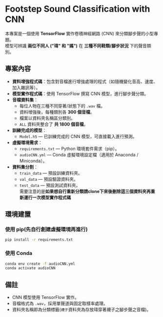 # Footstep Sound Classification with CNN

本專案是一個使用 **TensorFlow** 實作卷積神經網路 (CNN) 來分類腳步聲的小型專題。  
模型可辨識 **兩位不同人 ("瑋" 和 "媽")** 在 **三種不同鞋類/腳步狀況** 下的聲音類別。  

## 專案內容

- **資料增強程式碼**：包含對音檔進行增強處理的程式（如隨機變化音高、速度、加入雜訊等）。
- **模型實作程式碼**：使用 TensorFlow 撰寫 CNN 模型，進行腳步聲分類。
- **音檔資料集**：
  - 每位人物在三種不同穿著/狀態下的 `.wav` 檔。
  - 資料增強後，每種類別各 **300 個音檔**。
  - 檔案以資料夾名稱區分類別。
  - `ALL` 資料夾整合了 **共 1800 個音檔**。
- **訓練完成的模型**：
  - `Model.h5` — 已訓練完成的 CNN 模型，可直接載入進行預測。
- **虛擬環境需求**：
  - `requirements.txt` — Python 環境套件需求（pip）。
  - `audioCNN.yml` — Conda 虛擬環境設定檔（適用於 Anaconda / Miniconda）。
- **資料集分割**：
  - `train_data` — 預設訓練資料夾。
  - `val_data` — 預設驗證資料夾。
  - `test_data` — 預設測試資料夾。  
  需要注意的是**如果想自行重新分類請clone下來後刪除這三個資料夾再重新運行一次模型實作程式碼**

## 環境建置

### 使用 pip(先自行創建虛擬環境再進行)
```bash
pip install -r requirements.txt
```

### 使用 Conda
```bash
conda env create -f audioCNN.yml
conda activate audioCNN
```

## 備註
- CNN 模型使用 TensorFlow 實作。
- 音檔格式為 `.wav`，採用單聲道與固定取樣率處理。
- 資料夾名稱即為分類標籤(`襪子`資料夾為存放瑋穿著襪子之腳步聲之音檔)。
